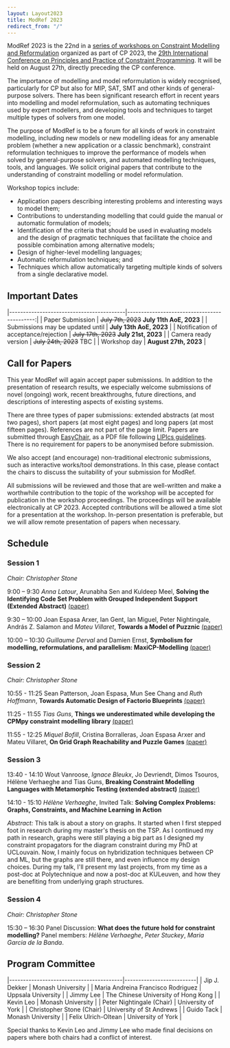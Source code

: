 ```yaml
---
layout: Layout2023
title: ModRef 2023
redirect_from: "/"
---
```


ModRef 2023 is the 22nd in a [series of workshops on Constraint Modelling and Reformulation](https://www-users.york.ac.uk/~af9/ModRef/) organized as part of CP 2023, the [29th International Conference on Principles and Practice of Constraint Programming](https://cp2023.a4cp.org/).
It will be held on August 27th, directly preceding the CP conference. 

The importance of modelling and model reformulation is widely recognised, particularly for CP but also for MIP, SAT, SMT and other kinds of general-purpose solvers. There has been significant research effort in recent years into modelling and model reformulation, such as automating techniques used by expert modellers, and developing tools and techniques to target multiple types of solvers from one model. 

The purpose of ModRef is to be a forum for all kinds of work in constraint modelling, including new models or new modelling ideas for any amenable problem (whether a new application or a classic benchmark), constraint reformulation techniques to improve the performance of models when solved by general-purpose solvers, and automated modelling techniques, tools, and languages. We solicit original papers that contribute to the understanding of constraint modelling or model reformulation.  

Workshop topics include:

- Application papers describing interesting problems and interesting ways to model them;
- Contributions to understanding modelling that could guide the manual or automatic formulation of models;
- Identification of the criteria that should be used in evaluating models and the design of pragmatic techniques that facilitate the choice and possible combination among alternative models;
- Design of higher-level modelling languages;
- Automatic reformulation techniques; and
- Techniques which allow automatically targeting multiple kinds of solvers from a single declarative model.

## <a name="importantDates"></a> Important Dates

|------------------------------------------|--------------------------------------------:|
| Paper Submission                         | ~~July 7th, 2023~~ **July 11th AoE, 2023**  |
| Submissions may be updated until         | **July 13th AoE, 2023**                     |
| Notification of acceptance/rejection     | ~~July 17th, 2023~~  **July 21st, 2023**    |
| Camera ready version                     | ~~July 24th, 2023~~  TBC                    |
| Workshop day                             | **August 27th, 2023**                       |

## <a name="callForPapers"></a> Call for Papers 

This year ModRef will again accept paper submissions. In addition to the presentation of research results, we especially welcome submissions of novel (ongoing) work, recent breakthroughs, future directions, and descriptions of interesting aspects of existing systems.

There are three types of paper submissions: extended abstracts (at most two pages), short papers (at most eight pages) and long papers (at most fifteen pages). References are not part of the page limit. Papers are submitted through [EasyChair](https://easychair.org/conferences/?conf=modref2023), as a PDF file following [LIPIcs guidelines](https://submission.dagstuhl.de/series/details/5#author). There is no requirement for papers to be anonymised before submission. 

We also accept (and encourage) non-traditional electronic submissions, such as interactive works/tool demonstrations. In this case, please contact the chairs to discuss the suitability of your submission for ModRef. 
<!--[chairs](mailto://peter.nightingale@york.ac.uk)--> 


All submissions will be reviewed and those that are well-written and make a worthwhile contribution to the topic of the workshop will be accepted for publication in the workshop proceedings. The proceedings will be available electronically at CP 2023. Accepted contributions will be allowed a time slot for a presentation at the workshop. In-person presentation is preferable, but we will allow remote presentation of papers when necessary. 

## <a name="schedule"></a> Schedule

### Session 1

_Chair: Christopher Stone_

9:00 – 9:30 _Anna Latour_, Arunabha Sen and Kuldeep Meel, **Solving the Identifying Code Set Problem with Grouped Independent Support (Extended Abstract)** [(paper)](papers/ModRef2023_SolvingTheIndependentCodeSetProblemWithGroupedIndependentSupport.pdf)

9:30 – 10:00 Joan Espasa Arxer, Ian Gent, Ian Miguel, Peter Nightingale, András Z. Salamon and _Mateu Villaret_, **Towards a Model of Puzznic** [(paper)](papers/ModRef2023_TowardsAModelOfPuzznic.pdf)

10:00 – 10:30 _Guillaume Derval_ and Damien Ernst, **Symbolism for modelling, reformulations, and parallelism: MaxiCP-Modelling** [(paper)](papers/ModRef2023_SymbolismForModellingReformulationsAndParallelismMaxiCPModelling.pdf)

### Session 2

_Chair: Christopher Stone_

10:55 - 11:25 Sean Patterson, Joan Espasa, Mun See Chang and _Ruth Hoffmann_, **Towards Automatic Design of Factorio Blueprints** [(paper)](papers/ModRef2023_TowardsAutomaticDesignOfFactorioBlueprints.pdf)

11:25 - 11:55 _Tias Guns_, **Things we underestimated while developing the CPMpy constraint modelling library** [(paper)](papers/ModRef2023_ThingsWeUnderestimatedWhileDevelopingTheCPMpyConstraintModellingLibrary.pdf)

11:55 - 12:25 _Miquel Bofill_, Cristina Borralleras, Joan Espasa Arxer and Mateu Villaret, **On Grid Graph Reachability and Puzzle Games** [(paper)](papers/ModRef2023_OnGridGraphReachabilityAndPuzzleGames.pdf)

### Session 3

13:40 - 14:10 Wout Vanroose, _Ignace Bleukx_, Jo Devriendt, Dimos Tsouros, Hélène Verhaeghe and Tias Guns, **Breaking Constraint Modelling Languages with Metamorphic Testing (extended abstract)** [(paper)](papers/ModRef2023_BreakingConstraintModellingLanguagesWithMetamorphicTestingExtendedAbstract.pdf)

14:10 - 15:10 _Hélène Verhaeghe_, Invited Talk: **Solving Complex Problems: Graphs, Constraints, and Machine Learning in Action**

_Abstract:_ This talk is about a story on graphs. It started when I first stepped foot in research during my master's thesis on the TSP. As I continued my path in research, graphs were still playing a big part as I designed my constraint propagators for the diagram constraint during my PhD at UCLouvain. Now, I mainly focus on hybridization techniques between CP and ML, but the graphs are still there, and even influence my design choices. During my talk, I'll present my last projects, from my time as a post-doc at Polytechnique and now a post-doc at KULeuven, and how they are benefiting from underlying graph structures.

### Session 4

_Chair: Christopher Stone_

15:30 – 16:30 Panel Discussion: **What does the future hold for constraint modelling?** Panel members: _Hélène Verhaeghe_, _Peter Stuckey_, _Maria Garcia de la Banda_. 



## <a name="programCommittee"></a> Program Committee

|-----------------------------------------|--------------------------| 
| Jip J. Dekker                           | Monash University        |
| Maria Andreina Francisco Rodriguez      | Uppsala University       |
| Jimmy Lee                               | The Chinese University of Hong Kong |
| Kevin Leo                               | Monash University        | 
| Peter Nightingale (Chair)               | University of York       | 
| Christopher Stone (Chair)               | University of St Andrews |
| Guido Tack                              | Monash University        |
| Felix Ulrich-Oltean                     | University of York       | 

Special thanks to Kevin Leo and Jimmy Lee who made final decisions on papers where both chairs had a conflict of interest. 

